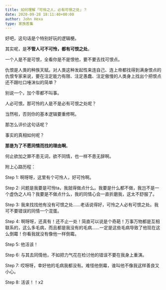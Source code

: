 ```yaml
---
title: 如何理解「可怜之人，必有可恨之处」？
date: 2020-09-28 18:11:40+00:00
author: John Hexa
type: 家族答集
---
```

好吧，这句话是个特别好玩的逻辑梗。

其实呢，是**不管人可不可怜，都有可恨之处**。

一个人是不是可恨，全看你是不是恨他，要不要去找可恨点。

仇恨是人类的种族天赋。对人类这种发起性来连自己、连上帝都找得到满身恨点的仇恨专家来说，要在注定能力有限、注定愚蠢、注定傲慢的人类身上找出个把恨点还不跟吐口唾沫似的简单？

别说一个，加个零都不叫事。

人必可恨。那可怜的人是不是必有可恨之处呢？

当然啦，否则你的基本逻辑要重修啊。

那怎么评价这句话呢？

事实的真相如何呢？

**那是为了不愿同情而找的理由啊**。

何止欲加之罪不患无词，欲不同情，也一样不患无辞啊。

  


附上心路历程：

Step 1: 啊呀呀，这里有个可怜人，好可怜啊。

Step 2: 问题是我要是可怜ta，我就得做点什么。我要是什么都不做，我岂不是一个虚伪之人吗？我要是不做点什么，我的同情心会一直折磨我，这太不舒服了。

Step 3: 我来找找他有没有可恨之处……老话说得好，可怜之人必有可恨之处。我可不要错误的同情一个混蛋。

Step 4: 啊呀呀，还真有！还不止一处！简直可以说是个奇葩！万事万物都是互相联系的，这么多毛病，而且都是我没有的毛病……一定是这些毛病导致了他现在这么倒霉！你看我就没有像他一样倒霉。

Step 5: 他活该！

Step 6: 与其去同情他，不如把力气花在检讨他的错误不要在我身上重演。

Step 7: 哎呀呀，幸好他的毛病我都没有。难怪他倒霉，谁叫他不像我这样善良又小心。

Step 8: 活该！！x2


